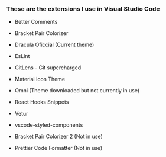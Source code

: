 ### These are the extensions I use in Visual Studio Code

- Better Comments

- Bracket Pair Colorizer

- Dracula Oficcial (Current theme)

- EsLint

- GitLens - Git supercharged

- Material Icon Theme

- Omni (Theme downloaded but not currently in use)

- React Hooks Snippets

- Vetur

- vscode-styled-components

- Bracket Pair Colorizer 2 (Not in use)

- Prettier Code Formatter (Not in use)